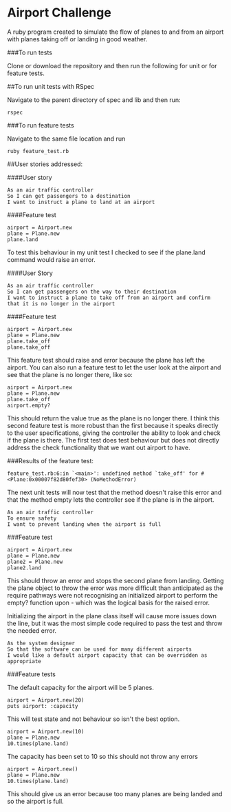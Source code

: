 Airport Challenge
=================

A ruby program created to simulate the flow of planes to and from an airport with planes taking off or landing in good weather.

###To run tests

Clone or download the repository and then run the following for unit or for feature tests.

##To run unit tests with RSpec

Navigate to the parent directory of spec and lib and then run:

```
rspec
```

###To run feature tests

Navigate to the same file location and run

```
ruby feature_test.rb
```

##User stories addressed:

####User story

```
As an air traffic controller
So I can get passengers to a destination
I want to instruct a plane to land at an airport
```
####Feature test

```
airport = Airport.new
plane = Plane.new
plane.land
```

To test this behaviour in my unit test I checked to see if the plane.land command would raise an error.

####User Story
```
As an air traffic controller
So I can get passengers on the way to their destination
I want to instruct a plane to take off from an airport and confirm that it is no longer in the airport
```

####Feature test

```
airport = Airport.new
plane = Plane.new
plane.take_off
plane.take_off
```
This feature test should raise and error because the plane has left the airport.
You can also run a feature test to let the user look at the airport and see that the plane is no longer there, like so:

```
airport = Airport.new
plane = Plane.new
plane.take_off
airport.empty?
```
This should return the value true as the plane is no longer there. I think this second feature test is more robust than the first because it speaks directly to the user specifications, giving the controller the ability to look and check if the plane is there. The first test does test behaviour but does not directly address the check functionality that we want out airport to have.

###Results of the feature test:

```
feature_test.rb:6:in `<main>': undefined method `take_off' for #<Plane:0x00007f82d80fef30> (NoMethodError)
```

The next unit tests will now test that the method doesn't raise this error and that the method empty lets the controller see if the plane is in the airport.

```
As an air traffic controller
To ensure safety
I want to prevent landing when the airport is full
```

###Feature test

```
airport = Airport.new
plane = Plane.new
plane2 = Plane.new
plane2.land
```

This should throw an error and stops the second plane from landing. Getting the plane object to throw the error was more difficult than anticipated as the require pathways were not recognising an initialized airport to perform the empty? function upon - which was the logical basis for the raised error.

Initializing the airport in the plane class itself will cause more issues down the line, but it was the most simple code required to pass the test and throw the needed error.

```
As the system designer
So that the software can be used for many different airports
I would like a default airport capacity that can be overridden as appropriate
```

###Feature tests

The default capacity for the airport will be 5 planes.

```
airport = Airport.new(20)
puts airport: :capacity
```

This will test state and not behaviour so isn't the best option.

```
airport = Airport.new(10)
plane = Plane.new
10.times(plane.land)
```
The capacity has been set to 10 so this should not throw any errors

```
airport = Airport.new()
plane = Plane.new
10.times(plane.land)
```
This should give us an error because too many planes are being landed and so the airport is full.
